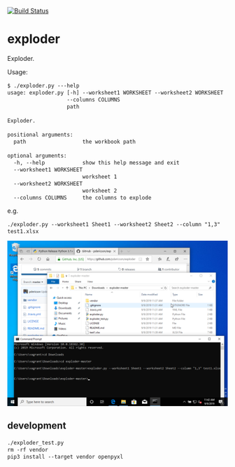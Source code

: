 [![Build Status](https://travis-ci.org/pdericson/exploder.svg?branch=master)](https://travis-ci.org/pdericson/exploder)

# exploder

Exploder.

Usage:

```
$ ./exploder.py ---help
usage: exploder.py [-h] --worksheet1 WORKSHEET --worksheet2 WORKSHEET
                   --columns COLUMNS
                   path

Exploder.

positional arguments:
  path                  the workbook path

optional arguments:
  -h, --help            show this help message and exit
  --worksheet1 WORKSHEET
                        worksheet 1
  --worksheet2 WORKSHEET
                        worksheet 2
  --columns COLUMNS     the columns to explode
```

e.g.

```
./exploder.py --worksheet1 Sheet1 --worksheet2 Sheet2 --column "1,3" test1.xlsx
```

![screenshot.png](screenshot.png)

## development

```
./exploder_test.py
rm -rf vendor
pip3 install --target vendor openpyxl
```
